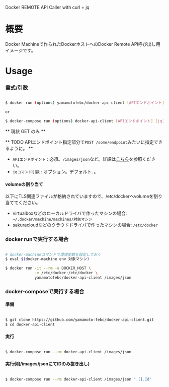 Docker REMOTE API Caller with curl + jq

# 概要

Docker Machineで作られたDockerホストへのDocker Remote API呼び出し用イメージです。

# Usage

### 書式/引数
```bash

$ docker run (options) yamamotofebc/docker-api-client [APIエンドポイント] [jqコマンド引数]

or

$ docker-compose run (options) docker-api-client [APIエンドポイント] [jqコマンド引数]

```

  ** 現状 GET のみ **

  ** TODO APIエンドポイント指定部分で`POST /some/endpoint`みたいに指定できるように。 **

  - `APIエンドポイント` : 必須。`/images/json`など。詳細は[こちら](https://docs.docker.com/engine/reference/api/docker_remote_api/)を参照ください。
  - `jqコマンド引数` : オプション。デフォルト`.`。

#### volumeの割り当て

以下にTLS関連ファイルが格納されていますので、/etc/dockerへvolumeを割り当ててください。

  - virtualboxなどのローカルドライバで作ったマシンの場合: `~/.docker/machine/machines/対象マシン`
  - sakuracloudなどのクラウドドライバで作ったマシンの場合: `/etc/docker`


### docker runで実行する場合

```bash

# docker-machineコマンドで環境変数を設定しておく
$ eval $(docker-machine env 対象マシン)

$ docker run -it --rm -e DOCKER_HOST \
             -v /etc/docker:/etc/docker \
             yamamotofebc/docker-api-client /images/json

```

### docker-composeで実行する場合

#### 準備

```bash

$ git clone https://github.com/yamamoto-febc/docker-api-client.git
$ cd docker-api-client

```

#### 実行

```bash

$ docker-compose run --rm docker-api-client /images/json

```

#### 実行例(/images/jsonにてIDのみ抜き出し)

```bash

$ docker-compose run --rm docker-api-client /images/json ".[].Id"

```





